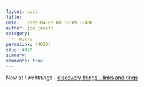 ```yaml
---
layout: post
title:  
date:   2022-04-02 08:36:09 -0400
author: joe jenett
category:
  -  micro
permalink: /4020/
slug: 4020
summary:
comments: true
---
```

New at <em>i.webthings</em> - <a href="https://iwebthings.jenett.org/discovery-things-links-and-rings/"> discovery things - links and rings</a>


<a href="https://brid.gy/publish/twitter"></a>
<data class="p-bridgy-omit-link" value="false"></data>